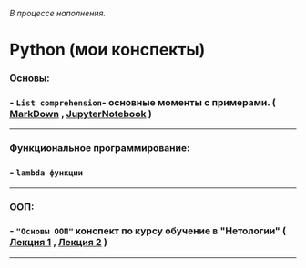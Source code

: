 *В процессе наполнения.*
# Python (мои конспекты)
### Основы:
### - `List comprehension`- основные моменты с примерами.  ( [MarkDown](/study_materials/Python/Moduls_and_libraries/List_comprehension.md) , [JupyterNotebook](/study_materials/Python/Moduls_and_libraries/List_comprehension.ipynb) )

***
### Функциональное программирование:
### - `lambda функции`

***
### ООП:
### - `"Основы ООП"` конспект по курсу обучение в "Нетологии" ( [Лекция 1](/study_materials/Python/Netology/OOP_Lesson_1_my_precis.ipynb) , [Лекция 2](/study_materials/Python/Netology/OOP_Lesson_2_my_precis.ipynb) )

***
